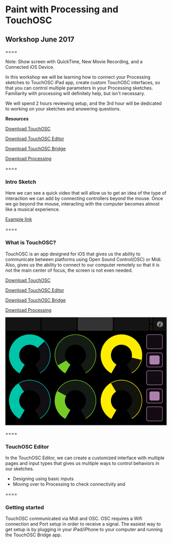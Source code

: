 # Paint with Processing and TouchOSC
## Workshop June 2017
====

Note: Show screen with QuickTime, New Movie Recording, and a Connected iOS Device.

In this workshop we will be learning how to connect your Processing sketches to TouchOSC iPad app, create custom TouchOSC interfaces, so that you can control multiple parameters in your Processing sketches. Familiarity with processing will definitely help, but isn't necessary.

We will spend 2 hours reviewing setup, and the 3rd hour will be dedicated to working on your sketches and answering questions.

**Resources**

[Download TouchOSC](https://itunes.apple.com/app/touchosc/id288120394)

[Download TouchOSC Editor](https://hexler.net/software/touchosc#downloads)

[Download TouchOSC Bridge](https://hexler.net/software/touchosc#downloads)

[Download Processing](https://processing.org/download/)

====


### Intro Sketch
Here we can see a quick video that will allow us to get an idea of the type of interaction we can add by connecting controllers beyond the mouse. Once we go beyond the mouse, interacting with the computer becomes almost like a musical experience.

[Example link](https://vimeo.com/59984923)



====


### What is TouchOSC?
TouchOSC is an app designed for iOS that gives us the ability to communicate between platforms using Open Sound Control(OSC) or Midi. Also, gives us the ability to connect to our computer remotely so that it is not the main center of focus, the screen is not even needed.

[Download TouchOSC](https://itunes.apple.com/app/touchosc/id288120394)

[Download TouchOSC Editor](https://github.com/matt0rtega/Paint-with-Processing)

[Download TouchOSC Bridge](https://github.com/matt0rtega/Paint-with-Processing)

[Download Processing](https://github.com/matt0rtega/Paint-with-Processing)

<img src="img1.png"/>

====


### TouchOSC Editor
In the TouchOSC Editor, we can create a customized interface with multiple pages and input types that gives us multiple ways to control behaviors in our sketches.

- Designing using basic inputs
- Moving over to Processing to check connectivity and

====


### Getting started
TouchOSC communicated via Midi and OSC. OSC requires a Wifi connection and Port setup in order to receive a signal. The easiest way to get setup is by plugging in your iPad/iPhone to your computer and running the TouchOSC Bridge app.
